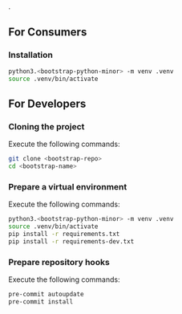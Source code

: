 # <bootstrap-title>

<bootstrap-description>.

## For Consumers

### Installation

```bash
python3.<bootstrap-python-minor> -m venv .venv
source .venv/bin/activate
```

## For Developers

### Cloning the project

Execute the following commands:
```bash
git clone <bootstrap-repo>
cd <bootstrap-name>
```

### Prepare a virtual environment

Execute the following commands:
```bash
python3.<bootstrap-python-minor> -m venv .venv
source .venv/bin/activate
pip install -r requirements.txt
pip install -r requirements-dev.txt
```

### Prepare repository hooks

Execute the following commands:
```bash
pre-commit autoupdate
pre-commit install
```
